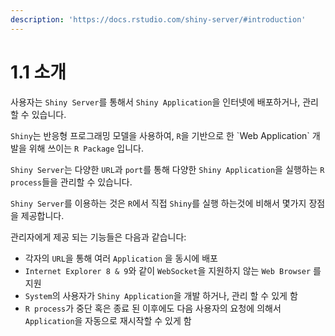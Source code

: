 ```yaml
---
description: 'https://docs.rstudio.com/shiny-server/#introduction'
---
```


# 1.1 소개

사용자는 `Shiny Server`를 통해서 `Shiny Application`을 인터넷에 배포하거나, 관리 할 수 있습니다. 

`Shiny`는 반응형 프로그래밍 모델을 사용하여, `R`을 기반으로 한 \`Web Application\` 개발을 위해 쓰이는 `R Package` 입니다. 

`Shiny Server`는 다양한 `URL`과 `port`를 통해 다양한 `Shiny Application`을 실행하는 `R process`들을 관리할 수 있습니다. 

`Shiny Server`를 이용하는 것은 `R`에서 직접 `Shiny`를 실행 하는것에 비해서 몇가지 장점을 제공합니다. 

관리자에게 제공 되는 기능들은 다음과 같습니다:

* 각자의 `URL`을 통해 여러 `Application` 을 동시에 배포
* `Internet Explorer 8 & 9`와 같이 `WebSocket`을 지원하지 않는 `Web Browser` 를 지원
* `System`의 사용자가 `Shiny Application`을 개발 하거나, 관리 할 수 있게 함
* `R process`가 중단 혹은 종료 된 이후에도 다음 사용자의 요청에 의해서 `Application`을 자동으로 재시작할 수 있게 함







